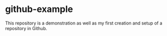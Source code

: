 # github-example
This repository is a demonstration as well as my first creation and setup of a repository in Github.
